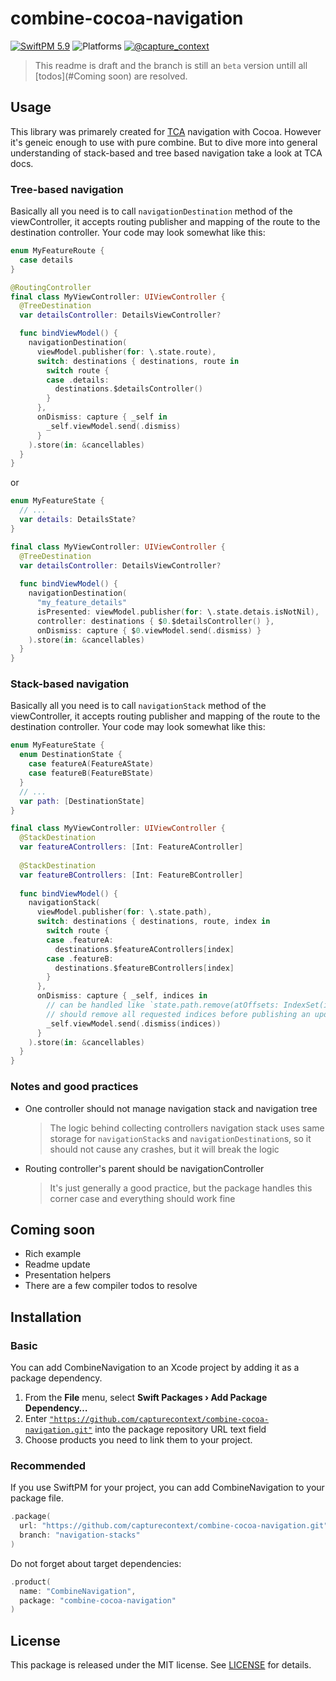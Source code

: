 # combine-cocoa-navigation

[![SwiftPM 5.9](https://img.shields.io/badge/swiftpm-5.9-ED523F.svg?style=flat)](https://github.com/CaptureContext/swift-declarative-configuration/actions/workflows/Test.yml) ![Platforms](https://img.shields.io/badge/platforms-iOS_13_|_macOS_11_|_tvOS_13_|_watchOS_6_|_Catalyst_13-ED523F.svg?style=flat) [![@capture_context](https://img.shields.io/badge/contact-@capture__context-1DA1F2.svg?style=flat&logo=twitter)](https://twitter.com/capture_context) 

> This readme is draft and the branch is still an `beta` version untill all [todos](#Coming soon) are resolved.

## Usage

This library was primarely created for [TCA](https://github.com/pointfreeco/swift-composable-archtiecture) navigation with Cocoa. However it's geneic enough to use with pure combine. But to dive more into general understanding of stack-based and tree based navigation take a look at TCA docs.

### Tree-based navigation

Basically all you need is to call `navigationDestination` method of the viewController, it accepts routing publisher and mapping of the route to the destination controller. Your code may look somewhat like this:

```swift
enum MyFeatureRoute {
  case details
}

@RoutingController
final class MyViewController: UIViewController {
  @TreeDestination
  var detailsController: DetailsViewController?

  func bindViewModel() {
    navigationDestination(
      viewModel.publisher(for: \.state.route),
      switch: destinations { destinations, route in
        switch route {
        case .details:
          destinations.$detailsController()
        }
      },
      onDismiss: capture { _self in 
        _self.viewModel.send(.dismiss)
      }
    ).store(in: &cancellables)
  }
}
```

or

```swift
enum MyFeatureState {
  // ...
  var details: DetailsState?
}

final class MyViewController: UIViewController {
  @TreeDestination
  var detailsController: DetailsViewController?
  
  func bindViewModel() {
    navigationDestination(
      "my_feature_details"
      isPresented: viewModel.publisher(for: \.state.detais.isNotNil),
      controller: destinations { $0.$detailsController() },
      onDismiss: capture { $0.viewModel.send(.dismiss) }
    ).store(in: &cancellables)
  }
}
```

### Stack-based navigation

Basically all you need is to call `navigationStack` method of the viewController, it accepts routing publisher and mapping of the route to the destination controller. Your code may look somewhat like this:

```swift
enum MyFeatureState {
  enum DestinationState {
    case featureA(FeatureAState)
    case featureB(FeatureBState)
  }
  // ...
  var path: [DestinationState]
}

final class MyViewController: UIViewController {
  @StackDestination
  var featureAControllers: [Int: FeatureAController]
  
  @StackDestination
  var featureBControllers: [Int: FeatureBController]
  
  func bindViewModel() {
    navigationStack(
      viewModel.publisher(for: \.state.path),
      switch: destinations { destinations, route, index in
        switch route {
        case .featureA:
          destinations.$featureAControllers[index]
        case .featureB:
          destinations.$featureBControllers[index]
        }
      },
      onDismiss: capture { _self, indices in
        // can be handled like `state.path.remove(atOffsets: IndexSet(indices))`
        // should remove all requested indices before publishing an update
        _self.viewModel.send(.dismiss(indices))
      }
    ).store(in: &cancellables)
  }
}
```

### Notes and good practices

- One controller should not manage navigation stack and navigation tree
  
  > The logic behind collecting controllers navigation stack uses same storage for `navigationStack`s and `navigationDestination`s, so it should not cause any crashes, but it will break the logic
- Routing controller's parent should be navigationController

  > It's just generally a good practice, but the package handles this corner case and everything should work fine

## Coming soon

- Rich example
- Readme update
- Presentation helpers
- There are a few compiler todos to resolve

## Installation

### Basic

You can add CombineNavigation to an Xcode project by adding it as a package dependency.

1. From the **File** menu, select **Swift Packages › Add Package Dependency…**
2. Enter [`"https://github.com/capturecontext/combine-cocoa-navigation.git"`](https://github.com/capturecontext/combine-cocoa-navigation.git) into the package repository URL text field
3. Choose products you need to link them to your project.

### Recommended

If you use SwiftPM for your project, you can add CombineNavigation to your package file.

```swift
.package(
  url: "https://github.com/capturecontext/combine-cocoa-navigation.git", 
  branch: "navigation-stacks"
)
```

Do not forget about target dependencies:

```swift
.product(
  name: "CombineNavigation", 
  package: "combine-cocoa-navigation"
)
```

## License

This package is released under the MIT license. See [LICENSE](./LICENSE) for details.


